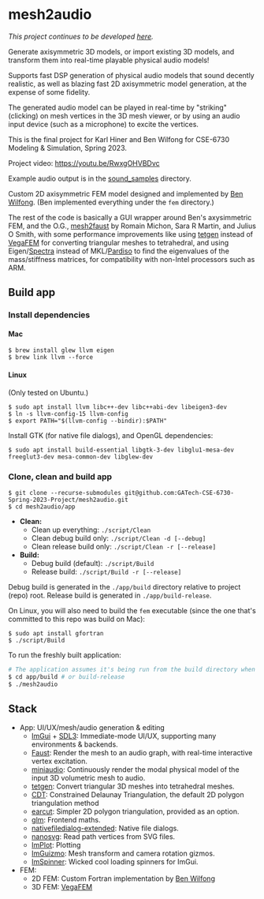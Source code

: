 # mesh2audio

_This project continues to be developed [here](https://github.com/khiner/mesh2audio)._

Generate axisymmetric 3D models, or import existing 3D models, and transform them into real-time playable physical audio models!

Supports fast DSP generation of physical audio models that sound decently realistic, as well as blazing fast 2D axisymmetric model generation, at the expense of some fidelity.

The generated audio model can be played in real-time by "striking" (clicking) on mesh vertices in the 3D mesh viewer, or by using an audio input device (such as a microphone) to excite the vertices.

This is the final project for Karl Hiner and Ben Wilfong for CSE-6730 Modeling & Simulation, Spring 2023.

Project video: https://youtu.be/RwxgOHVBDvc

Example audio output is in the [sound_samples](sound_samples/) directory.

Custom 2D axisymmetric FEM model designed and implemented by [Ben Wilfong](https://github.com/wilfonba).
(Ben implemented everything under the `fem` directory.)

The rest of the code is basically a GUI wrapper around Ben's axysimmetric FEM, and the O.G., [mesh2faust](https://hal.science/hal-03162901/document) by Romain Michon, Sara R Martin, and Julius O Smith, with some performance improvements like using [tetgen](https://github.com/libigl/tetgen) instead of [VegaFEM](https://viterbi-web.usc.edu/~jbarbic/vega/) for converting triangular meshes to tetrahedral, and using Eigen/[Spectra](https://github.com/yixuan/spectra) instead of MKL/[Pardiso](https://www.intel.com/content/www/us/en/docs/onemkl/developer-reference-c/2023-0/onemkl-pardiso-parallel-direct-sparse-solver-iface.html) to find the eigenvalues of the mass/stiffness matrices, for compatibility with non-Intel processors such as ARM.

## Build app

### Install dependencies

#### Mac

```shell
$ brew install glew llvm eigen
$ brew link llvm --force
```

#### Linux

(Only tested on Ubuntu.)

```shell
$ sudo apt install llvm libc++-dev libc++abi-dev libeigen3-dev
$ ln -s llvm-config-15 llvm-config
$ export PATH="$(llvm-config --bindir):$PATH"
```

Install GTK (for native file dialogs), and OpenGL dependencies:

```shell
$ sudo apt install build-essential libgtk-3-dev libglu1-mesa-dev freeglut3-dev mesa-common-dev libglew-dev
```

### Clone, clean and build app

```shell
$ git clone --recurse-submodules git@github.com:GATech-CSE-6730-Spring-2023-Project/mesh2audio.git
$ cd mesh2audio/app
```

- **Clean:**
  - Clean up everything: `./script/Clean`
  - Clean debug build only: `./script/Clean -d [--debug]`
  - Clean release build only: `./script/Clean -r [--release]`
- **Build:**
  - Debug build (default): `./script/Build`
  - Release build: `./script/Build -r [--release]`

Debug build is generated in the `./app/build` directory relative to project (repo) root.
Release build is generated in `./app/build-release`.

On Linux, you will also need to build the `fem` executable (since the one that's committed to this repo was build on Mac):

```shell
$ sudo apt install gfortran
$ ./script/Build
```

To run the freshly built application:

```sh
# The application assumes it's being run from the build directory when locating its resource files.
$ cd app/build # or build-release
$ ./mesh2audio
```

## Stack

- App: UI/UX/mesh/audio generation & editing
  - [ImGui](https://github.com/ocornut/imgui) + [SDL3](https://github.com/libsdl-org/SDL): Immediate-mode UI/UX, supporting many environments & backends.
  - [Faust](https://github.com/grame-cncm/faust): Render the mesh to an audio graph, with real-time interactive vertex excitation.
  - [miniaudio](https://github.com/mackron/miniaudio): Continuously render the modal physical model of the input 3D volumetric mesh to audio.
  - [tetgen](https://github.com/libigl/tetgen): Convert triangular 3D meshes into tetrahedral meshes.
  - [CDT](https://github.com/artem-ogre/CDT): Constrained Delaunay Triangulation, the default 2D polygon triangulation method
  - [earcut](https://github.com/mapbox/earcut.hpp): Simpler 2D polygon triangulation, provided as an option.
  - [glm](https://github.com/g-truc/glm): Frontend maths.
  - [nativefiledialog-extended](https://github.com/btzy/nativefiledialog-extended): Native file dialogs.
  - [nanosvg](https://github.com/memononen/nanosvg): Read path vertices from SVG files.
  - [ImPlot](https://github.com/epezent/implot): Plotting
  - [ImGuizmo](https://github.com/CedricGuillemet/ImGuizmo): Mesh transform and camera rotation gizmos.
  - [ImSpinner](https://github.com/dalerank/imspinner): Wicked cool loading spinners for ImGui.
- FEM:
  - 2D FEM: Custom Fortran implementation by [Ben Wilfong](https://github.com/wilfonba)
  - 3D FEM: [VegaFEM](https://github.com/grame-cncm/faust/tree/master-dev/tools/physicalModeling/mesh2faust/vega)
